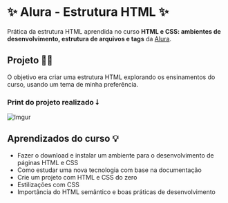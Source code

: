 # ✨ Alura - Estrutura HTML ✨

Prática da estrutura HTML aprendida no curso **HTML e CSS: ambientes de desenvolvimento, estrutura de arquivos e tags** da [Alura](https://www.alura.com.br).

## Projeto 👩‍💻

O objetivo era criar uma estrutura HTML explorando os ensinamentos do curso, usando um tema de minha preferência.

### Print do projeto realizado ⭣

![Imgur](https://i.imgur.com/8FzW3Jz.png)

## Aprendizados do curso 💡
- Fazer o download e instalar um ambiente para o desenvolvimento de páginas HTML e CSS
- Como estudar uma nova tecnologia com base na documentação
- Crie um projeto com HTML e CSS do zero
- Estilizações com CSS
- Importância do HTML semântico e boas práticas de desenvolvimento